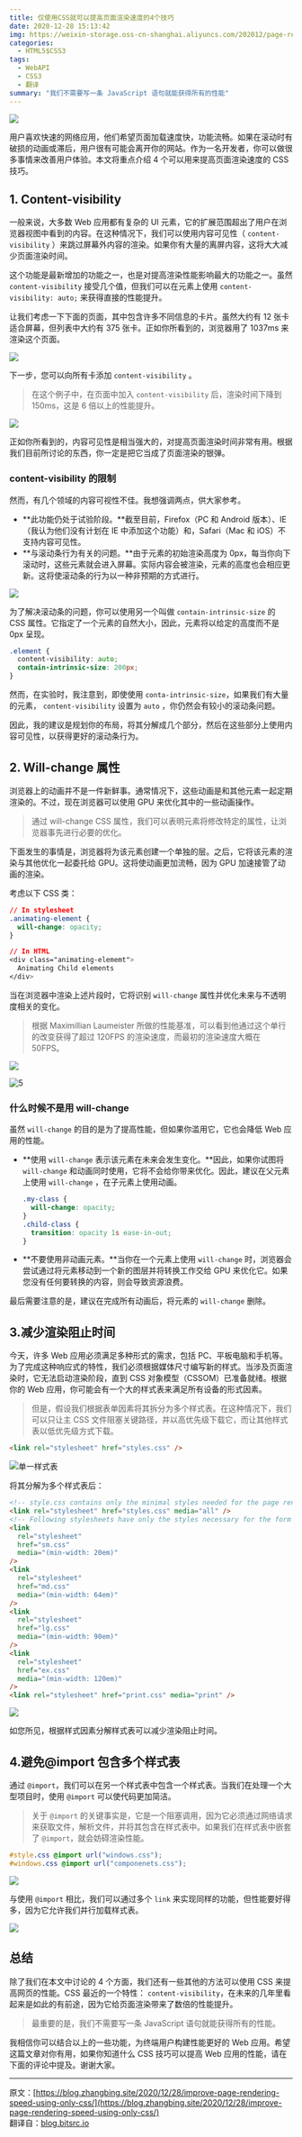 ```yaml
---
title: 仅使用CSS就可以提高页面渲染速度的4个技巧
date: 2020-12-28 15:13:42
img: https://weixin-storage.oss-cn-shanghai.aliyuncs.com/202012/page-rendering-speed-only-css/banner.jpeg
categories:
  - HTML5$CSS3
tags:
  - WebAPI
  - CSS3
  - 翻译
summary: "我们不需要写一条 JavaScript 语句就能获得所有的性能"
---
```


![](http://weixin-storage.oss-cn-shanghai.aliyuncs.com/202012/page-rendering-speed-only-css/banner.jpeg)

用户喜欢快速的网络应用，他们希望页面加载速度快，功能流畅。如果在滚动时有破损的动画或滞后，用户很有可能会离开你的网站。作为一名开发者，你可以做很多事情来改善用户体验。本文将重点介绍 4 个可以用来提高页面渲染速度的 CSS 技巧。

<!-- more -->

## 1. Content-visibility

一般来说，大多数 Web 应用都有复杂的 UI 元素，它的扩展范围超出了用户在浏览器视图中看到的内容。在这种情况下，我们可以使用内容可见性（ `content-visibility` ）来跳过屏幕外内容的渲染。如果你有大量的离屏内容，这将大大减少页面渲染时间。

这个功能是最新增加的功能之一，也是对提高渲染性能影响最大的功能之一。虽然 `content-visibility` 接受几个值，但我们可以在元素上使用 `content-visibility: auto;` 来获得直接的性能提升。

让我们考虑一下下面的页面，其中包含许多不同信息的卡片。虽然大约有 12 张卡适合屏幕，但列表中大约有 375 张卡。正如你所看到的，浏览器用了 1037ms 来渲染这个页面。

![](http://weixin-storage.oss-cn-shanghai.aliyuncs.com/202012/page-rendering-speed-only-css/1.png)

下一步，您可以向所有卡添加 `content-visibility` 。

> 在这个例子中，在页面中加入 `content-visibility` 后，渲染时间下降到 150ms，这是 6 倍以上的性能提升。

![](http://weixin-storage.oss-cn-shanghai.aliyuncs.com/202012/page-rendering-speed-only-css/2.png)

正如你所看到的，内容可见性是相当强大的，对提高页面渲染时间非常有用。根据我们目前所讨论的东西，你一定是把它当成了页面渲染的银弹。

### content-visibility 的限制

然而，有几个领域的内容可视性不佳。我想强调两点，供大家参考。

- **此功能仍处于试验阶段。**截至目前，Firefox（PC 和 Android 版本）、IE（我认为他们没有计划在 IE 中添加这个功能）和，Safari（Mac 和 iOS）不支持内容可见性。
- **与滚动条行为有关的问题。**由于元素的初始渲染高度为 0px，每当你向下滚动时，这些元素就会进入屏幕。实际内容会被渲染，元素的高度也会相应更新。这将使滚动条的行为以一种非预期的方式进行。

![](http://weixin-storage.oss-cn-shanghai.aliyuncs.com/202012/page-rendering-speed-only-css/3.gif)

为了解决滚动条的问题，你可以使用另一个叫做 `contain-intrinsic-size` 的 CSS 属性。它指定了一个元素的自然大小，因此，元素将以给定的高度而不是 0px 呈现。

```css
.element {
  content-visibility: auto;
  contain-intrinsic-size: 200px;
}
```

然而，在实验时，我注意到，即使使用 `conta-intrinsic-size`，如果我们有大量的元素， `content-visibility` 设置为 `auto` ，你仍然会有较小的滚动条问题。

因此，我的建议是规划你的布局，将其分解成几个部分，然后在这些部分上使用内容可见性，以获得更好的滚动条行为。

## 2. Will-change 属性

浏览器上的动画并不是一件新鲜事。通常情况下，这些动画是和其他元素一起定期渲染的。不过，现在浏览器可以使用 GPU 来优化其中的一些动画操作。

> 通过 will-change CSS 属性，我们可以表明元素将修改特定的属性，让浏览器事先进行必要的优化。

下面发生的事情是，浏览器将为该元素创建一个单独的层。之后，它将该元素的渲染与其他优化一起委托给 GPU。这将使动画更加流畅，因为 GPU 加速接管了动画的渲染。

考虑以下 CSS 类：

```css
// In stylesheet
.animating-element {
  will-change: opacity;
}

// In HTML
<div class="animating-elememt">
  Animating Child elements
</div>
```

当在浏览器中渲染上述片段时，它将识别 `will-change` 属性并优化未来与不透明度相关的变化。

> 根据 Maximillian Laumeister 所做的性能基准，可以看到他通过这个单行的改变获得了超过 120FPS 的渲染速度，而最初的渲染速度大概在 50FPS。

![](http://weixin-storage.oss-cn-shanghai.aliyuncs.com/202012/page-rendering-speed-only-css/4.png)

![5](http://weixin-storage.oss-cn-shanghai.aliyuncs.com/202012/page-rendering-speed-only-css/5.png)

### 什么时候不是用 will-change

虽然 `will-change` 的目的是为了提高性能，但如果你滥用它，它也会降低 Web 应用的性能。

- **使用 `will-change` 表示该元素在未来会发生变化。**因此，如果你试图将 `will-change` 和动画同时使用，它将不会给你带来优化。因此，建议在父元素上使用 `will-change` ，在子元素上使用动画。

  ```css
  .my-class {
    will-change: opacity;
  }
  .child-class {
    transition: opacity 1s ease-in-out;
  }
  ```

- **不要使用非动画元素。**当你在一个元素上使用 `will-change` 时，浏览器会尝试通过将元素移动到一个新的图层并将转换工作交给 GPU 来优化它。如果您没有任何要转换的内容，则会导致资源浪费。

最后需要注意的是，建议在完成所有动画后，将元素的 `will-change` 删除。

## 3.减少渲染阻止时间

今天，许多 Web 应用必须满足多种形式的需求，包括 PC、平板电脑和手机等。为了完成这种响应式的特性，我们必须根据媒体尺寸编写新的样式。当涉及页面渲染时，它无法启动渲染阶段，直到 CSS 对象模型（CSSOM）已准备就绪。根据你的 Web 应用，你可能会有一个大的样式表来满足所有设备的形式因素。

> 但是，假设我们根据表单因素将其拆分为多个样式表。在这种情况下，我们可以只让主 CSS 文件阻塞关键路径，并以高优先级下载它，而让其他样式表以低优先级方式下载。

```html
<link rel="stylesheet" href="styles.css" />
```

![单一样式表](http://weixin-storage.oss-cn-shanghai.aliyuncs.com/202012/page-rendering-speed-only-css/6.png)

将其分解为多个样式表后：

```html
<!-- style.css contains only the minimal styles needed for the page rendering -->
<link rel="stylesheet" href="styles.css" media="all" />
<!-- Following stylesheets have only the styles necessary for the form factor -->
<link
  rel="stylesheet"
  href="sm.css"
  media="(min-width: 20em)"
/>
<link
  rel="stylesheet"
  href="md.css"
  media="(min-width: 64em)"
/>
<link
  rel="stylesheet"
  href="lg.css"
  media="(min-width: 90em)"
/>
<link
  rel="stylesheet"
  href="ex.css"
  media="(min-width: 120em)"
/>
<link rel="stylesheet" href="print.css" media="print" />
```

![](http://weixin-storage.oss-cn-shanghai.aliyuncs.com/202012/page-rendering-speed-only-css/7.png)

如您所见，根据样式因素分解样式表可以减少渲染阻止时间。

## 4.避免@import 包含多个样式表

通过 `@import`，我们可以在另一个样式表中包含一个样式表。当我们在处理一个大型项目时，使用 `@import` 可以使代码更加简洁。

> 关于 `@import` 的关键事实是，它是一个阻塞调用，因为它必须通过网络请求来获取文件，解析文件，并将其包含在样式表中。如果我们在样式表中嵌套了 `@import`，就会妨碍渲染性能。

```css
#style.css @import url("windows.css");
#windows.css @import url("componenets.css");
```

![](http://weixin-storage.oss-cn-shanghai.aliyuncs.com/202012/page-rendering-speed-only-css/8.png)

与使用 `@import` 相比，我们可以通过多个 `link` 来实现同样的功能，但性能要好得多，因为它允许我们并行加载样式表。

![](http://weixin-storage.oss-cn-shanghai.aliyuncs.com/202012/page-rendering-speed-only-css/9.png)

## 总结

除了我们在本文中讨论的 4 个方面，我们还有一些其他的方法可以使用 CSS 来提高网页的性能。CSS 最近的一个特性： `content-visibility`，在未来的几年里看起来是如此的有前途，因为它给页面渲染带来了数倍的性能提升。

> 最重要的是，我们不需要写一条 JavaScript 语句就能获得所有的性能。

我相信你可以结合以上的一些功能，为终端用户构建性能更好的 Web 应用。希望这篇文章对你有用，如果你知道什么 CSS 技巧可以提高 Web 应用的性能，请在下面的评论中提及。谢谢大家。

---

原文：[https://blog.zhangbing.site/2020/12/28/improve-page-rendering-speed-using-only-css/](https://blog.zhangbing.site/2020/12/28/improve-page-rendering-speed-using-only-css/)  
翻译自：[blog.bitsrc.io](https://blog.bitsrc.io/improve-page-rendering-speed-using-only-css-a61667a16b2)
